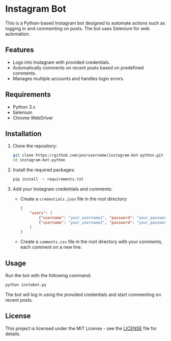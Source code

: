 # Instagram Bot

This is a Python-based Instagram bot designed to automate actions such as logging in and commenting on posts. The bot uses Selenium for web automation.

## Features

- Logs into Instagram with provided credentials.
- Automatically comments on recent posts based on predefined comments.
- Manages multiple accounts and handles login errors.

## Requirements

- Python 3.x
- Selenium
- Chrome WebDriver

## Installation

1. Clone the repository:

    ```bash
    git clone https://github.com/yourusername/instagram-bot-python.git
    cd instagram-bot-python
    ```

2. Install the required packages:

    ```bash
    pip install -r requirements.txt
    ```

3. Add your Instagram credentials and comments:

    - Create a `credentials.json` file in the root directory:

        ```json
        {
            "users": [
                {"username": "your_username1", "password": "your_password1"},
                {"username": "your_username2", "password": "your_password2"}
            ]
        }
        ```

    - Create a `comments.csv` file in the root directory with your comments, each comment on a new line.

## Usage

Run the bot with the following command:

```bash
python instabot.py
```

The bot will log in using the provided credentials and start commenting on recent posts.

## License

This project is licensed under the MIT License - see the [LICENSE](LICENSE) file for details.
